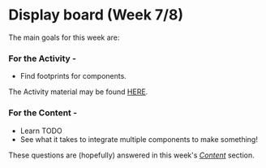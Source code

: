 # Display board (Week 7/8)

The main goals for this week are:

### For the Activity -

* Find footprints for components.<br/>

The Activity material may be found [HERE](../Displayboard/Displayboard_Activity).

### For the Content -
* Learn TODO<br/>
* See what it takes to integrate multiple components to make something!

These questions are (hopefully) answered in this week's [*Content*](../Displayboard/Displayboard_Content) section.